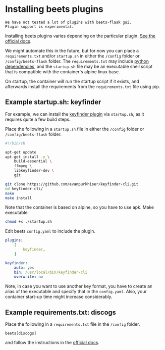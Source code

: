 # Installing beets plugins

```{warning}
We have not tested a lot of plugins with beets-flask gui.
Plugin support is experimental.
```

Installing beets plugins varies depending on the particular plugin.
[See the official docs](https://docs.beets.io/en/latest/plugins/index.html).

We might automate this in the future, but for now you can place a `requirements.txt` and/or `startup.sh` in either the `/config` folder or `/config/beets-flask` folder. The `requirements.txt` may include [python dependencies](https://pip.pypa.io/en/stable/reference/requirements-file-format/), and the `startup.sh` file may be an executable shell script that is compatible with the container's alpine linux base.

On startup, the container will run the startup script if it exists, and afterwards install the requirements from the `requirements.txt` file using pip.

## Example startup.sh: keyfinder

For example, we can install the [keyfinder plugin](https://docs.beets.io/en/latest/plugins/keyfinder.html) via `startup.sh`, as  it requires quite a few build steps.

Place the following in a `startup.sh` file in either the `/config` folder or `/config/beets-flask` folder.

```sh
#!/bin/sh

apt-get update
apt-get install -y \
    build-essential \
    ffmpeg \
    libkeyfinder-dev \
    git

git clone https://github.com/evanpurkhiser/keyfinder-cli.git
cd keyfinder-cli/
make
make install
```
Note that the container is based on alpine, so you have to use apk.
Make executable
```sh
chmod +x ./startup.sh
```


Edit beets `config.yaml` to include the plugin.
```yaml
plugins:
    [
        keyfinder,
    ]

keyfinder:
    auto: yes
    bin: /usr/local/bin/keyfinder-cli
    overwrite: no
```

Note, in case you want to use another key format, you have to create an alias of the executable and specify that in the `config.yaml`.
Also, your container start-up time might increase considerably.


## Example requirements.txt: discogs

Place the following in a `requirements.txt` file in the `/config` folder.

```
beets[discogs]
```

and follow the instructions in the [official docs](https://docs.beets.io/en/latest/plugins/discogs.html).
